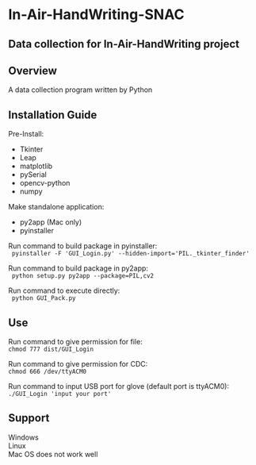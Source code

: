 # In-Air-HandWriting-SNAC

## Data collection for In-Air-HandWriting project

## Overview
A data collection program written by Python


## Installation Guide

Pre-Install:
* Tkinter
* Leap
* matplotlib
* pySerial
* opencv-python
* numpy

Make standalone application:
* py2app (Mac only)
* pyinstaller


Run command to build package in pyinstaller:\
``` pyinstaller -F 'GUI_Login.py' --hidden-import='PIL._tkinter_finder'```

Run command to build package in py2app:\
``` python setup.py py2app --package=PIL,cv2```

Run command to execute directly:\
``` python GUI_Pack.py```

## Use

Run command to give permission for file:\
``` chmod 777 dist/GUI_Login ```

Run command to give permission for CDC:\
``` chmod 666 /dev/ttyACM0 ```

Run command to input USB port for glove (default port is ttyACM0):\
``` ./GUI_Login 'input your port' ```


## Support
Windows\
Linux\
Mac OS does not work well